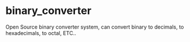 # binary_converter

Open Source binary converter system, can convert binary to decimals, to hexadecimals, to octal, ETC..
